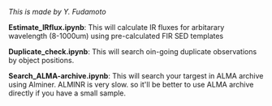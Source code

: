 *This is made by Y. Fudamoto*

__Estimate_IRflux.ipynb__: This will calculate IR fluxes for arbitarary wavelength (8-1000um) using pre-calculated FIR SED templates

__Duplicate_check.ipynb__: This will search oin-going duplicate observations by object positions.

__Search_ALMA-archive.ipynb__: This will search your targest in ALMA archive using Alminer. ALMINR is very slow. so it'll be better to use ALMA archive directly if you have a small sample.
